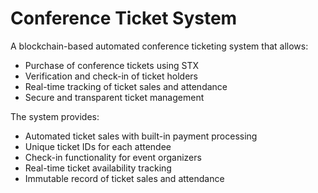 # Conference Ticket System

A blockchain-based automated conference ticketing system that allows:

- Purchase of conference tickets using STX
- Verification and check-in of ticket holders
- Real-time tracking of ticket sales and attendance
- Secure and transparent ticket management

The system provides:
- Automated ticket sales with built-in payment processing
- Unique ticket IDs for each attendee
- Check-in functionality for event organizers
- Real-time ticket availability tracking
- Immutable record of ticket sales and attendance
